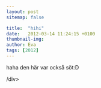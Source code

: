 ```yaml
---
layout: post
sitemap: false

title:  "hihi"
date:   2012-03-14 11:24:15 +0100
thumbnail-img: 
author: Eva
tags: [2012]
---
```


haha den här var också söt:D



/div>

